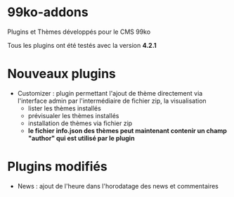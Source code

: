 # 99ko-addons

Plugins et Thèmes développés pour le CMS 99ko

Tous les plugins ont été testés avec la version **4.2.1**

# Nouveaux plugins
* Customizer : plugin permettant l'ajout de thème directement via l'interface admin par l'intermédiaire de fichier zip, la visualisation
  * lister les thèmes installés
  * prévisualer les thèmes installés
  * installation de thèmes via fichier zip
  * **le fichier info.json des thèmes peut maintenant contenir un champ "author" qui est utilisé par le plugin**

# Plugins modifiés
* News : ajout de l'heure dans l'horodatage des news et commentaires
